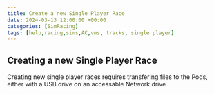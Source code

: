 ```yaml
---
title: Create a new Single Player Race
date: 2024-03-13 12:00:00 +00:00
categories: [SimRacing]
tags: [help,racing,sims,AC,vms, tracks, single player]
---
```




## Creating a new Single Player Race 
Creating new single player races requires transfering files to the Pods, either with a USB drive on an accessable Network drive